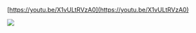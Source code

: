 [https://youtu.be/X1vULtRVzA0](https://youtu.be/X1vULtRVzA0)﻿

![](https://scrap.kakaocdn.net/dn/GmBJZ/hyVmYkknBz/wTKFYzkgcW4Bhi74SlaDf1/img.jpg?width=1280&height=720&face=0_0_1280_720)